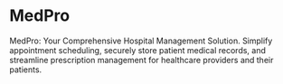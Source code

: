 # MedPro
MedPro: Your Comprehensive Hospital Management Solution. Simplify appointment scheduling, securely store patient medical records, and streamline prescription management for healthcare providers and their patients.

